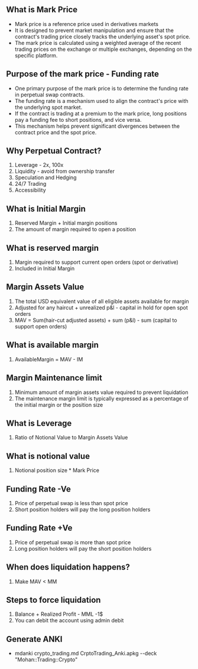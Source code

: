 ## What is Mark Price
* Mark price is a reference price used in derivatives markets
* It is designed to prevent market manipulation and ensure that the contract's trading price closely tracks the underlying asset's spot price.
* The mark price is calculated using a weighted average of the recent trading prices on the exchange or multiple exchanges, depending on the specific platform.

## Purpose of the mark price - Funding rate
* One primary purpose of the mark price is to determine the funding rate in perpetual swap contracts.
* The funding rate is a mechanism used to align the contract's price with the underlying spot market.
* If the contract is trading at a premium to the mark price, long positions pay a funding fee to short positions, and vice versa.
* This mechanism helps prevent significant divergences between the contract price and the spot price.


## Why Perpetual Contract?
1. Leverage - 2x, 100x
2. Liquidity - avoid from ownership transfer
3. Speculation and Hedging
4. 24/7 Trading
5. Accessibility

## What is Initial Margin
1. Reserved Margin + Initial margin positions
1. The amount of margin required to open a position

## What is reserved margin
1. Margin required to support current open orders (spot or derivative)
1. Included in Initial Margin

## Margin Assets Value
1. The total USD equivalent value of all eligible assets available for margin
2. Adjusted for any haircut + unrealized p&l - capital in hold for open spot orders
3. MAV = Sum(hair-cut adjusted assets) + sum (p&l) - sum (capital to support open orders)

## What is available margin
1. AvailableMargin = MAV - IM

## Margin Maintenance limit
1. Minimum amount of margin assets value required to prevent liquidation
2. The maintenance margin limit is typically expressed as a percentage of the initial margin or the position size

## What is Leverage
1. Ratio of Notional Value to Margin Assets Value

## What is notional value
1. Notional position size * Mark Price

## Funding Rate -Ve
1. Price of perpetual swap is less than spot price
2. Short position holders will pay the long position holders

## Funding Rate +Ve
1. Price of perpetual swap is more than spot price
2. Long position holders will pay the short position holders

## When does liquidation happens?
1. Make MAV < MM

## Steps to force liquidation
1. Balance + Realized Profit - MML -1$
2. You can debit the account using admin debit

## Generate ANKI
* mdanki crypto_trading.md CrptoTrading_Anki.apkg --deck "Mohan::Trading::Crypto"
